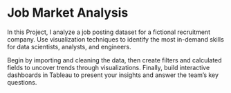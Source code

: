 # Job Market Analysis

In this Project, I analyze a job posting dataset for a fictional recruitment company. 
Use visualization techniques to identify the most in-demand skills for data scientists, analysts, and engineers.

Begin by importing and cleaning the data, then create filters and calculated fields to uncover trends through visualizations.
Finally, build interactive dashboards in Tableau to present your insights and answer the team’s key questions.
